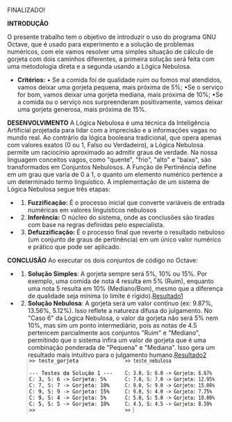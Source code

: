 FINALIZADO!

**INTRODUÇÃO**

O presente trabalho tem o objetivo de introduzir o uso do programa GNU Octave, que é usado para experimento e a solução de problemas numéricos, com ele vamos resolver uma simples situação de cálculo de gorjeta com dois caminhos diferentes, a primeira solução será feita com uma metodologia direta e a segunda usando a Lógica Nebulosa. 
- **Critérios:**
• Se a comida foi de qualidade ruim ou fomos mal atendidos, vamos deixar uma gorjeta pequena, mais próxima de 5%;
•Se o serviço for bom, vamos deixar uma gorjeta mediana, mais próxima de 10%;
•Se a comida ou o serviço nos surpreenderam positivamente, vamos deixar uma gorjeta generosa, mais próxima de 15%.

**DESENVOLVIMENTO**
A Lógica Nebulosa é uma técnica da Inteligência Artificial projetada para lidar com a imprecisão e a informações vagas no mundo real. Ao contrário da lógica booleana tradicional, que opera apenas com valores exatos (0 ou 1, Falso ou Verdadeiro), a Lógica Nebulosa permite um raciocínio aproximado ao admitir graus de verdade. Na nossa linguagem conceitos vagos, como "quente", "frio", "alto" e "baixo", são transformados em Conjuntos Nebulosos. A Função de Pertinência define em um grau que varia de 0 a 1, o quanto um elemento numérico pertence a um determinado termo linguístico.
  A implementação de um sistema de Lógica Nebulosa segue três etapas:
- 1. **Fuzzificação:** É o processo inicial que converte variáveis de entrada numéricas em
valores linguísticos nebulosos
- 2. **Inferência:** O núcleo do sistema, onde as conclusões são tiradas com base na
regras definidas pelo especialista.
- 3. **Defuzzificação:** É o processo final que reverte o resultado nebuloso (um conjunto de
graus de pertinência) em um único valor numérico e prático que pode ser aplicado.

**CONCLUSÃO**
Ao executar os dois conjuntos de código no Octave:
- 1. **Solução Simples**: A gorjeta sempre será 5%, 10% ou 15%. Por exemplo, uma comida de nota 4 resulta em 5% (Ruim), enquanto uma nota 5 resulta em 10% (Mediano/Bom), mesmo que a diferença de qualidade seja mínima (o limite é rígido).[Resultado1](Projetos_praticos/Modelo-Nebuloso(FUZZY)/Resultados/Resultado_simples.png)
- 2. **Solução Nebulosa**: A gorjeta será um valor contínuo (ex: 9.87%, 13.56%, 5.12%). Isso reflete a natureza difusa do julgamento. No "Caso 6" da Lógica Nebulosa, o valor da gorjeta não será 5% nem 10%, mas sim um ponto intermediário, pois as notas de 4.5 pertencem parcialmente aos conjuntos "Ruim" e "Mediano", permitindo que o sistema infira um valor de gorjeta que é uma combinação ponderada de "Pequena" e "Mediana". Isso gera um resultado mais intuitivo para o julgamento humano.[Resultado2](Projetos_praticos/Modelo-Nebuloso(FUZZY)/Resultados/Resultado_nebulosa.png)

   <div style="display: flex; justify-content: center; flex-wrap: wrap; gap: 10px;">
  <img src="Resultados/Resultado_simples.png" width="45%">
  <img src="Resultados/Resultado_nebulosa.png" width="45%">
 
</div>
